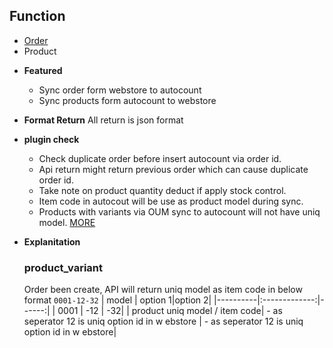**Function**
----
- [Order](/order/sync_order.md)
- Product

* **Featured**

  * Sync order form webstore to autocount
  * Sync products form autocount to webstore

* **Format Return**
All return is json format

* **plugin check**
  - Check duplicate order before insert autocount via order id.
  - Api return might return previous order which can cause duplicate order id.
  - Take note on product quantity deduct if apply stock control.
  - Item code in autocout will be use as product model during sync.
  - Products with variants via OUM sync to autocount will not have uniq model. [MORE](#product_variant)


* **Explanitation**
  ### product_variant

  Order been create, API will return uniq model as item code in below format `0001-12-32` 
  | model | option 1|option 2|
  |----------|:-------------:|------:|
  | 0001  | -12 | -32|
  | product uniq model / item code| - as seperator 12 is uniq option id in w ebstore | - as seperator 12 is uniq option id in w ebstore|

